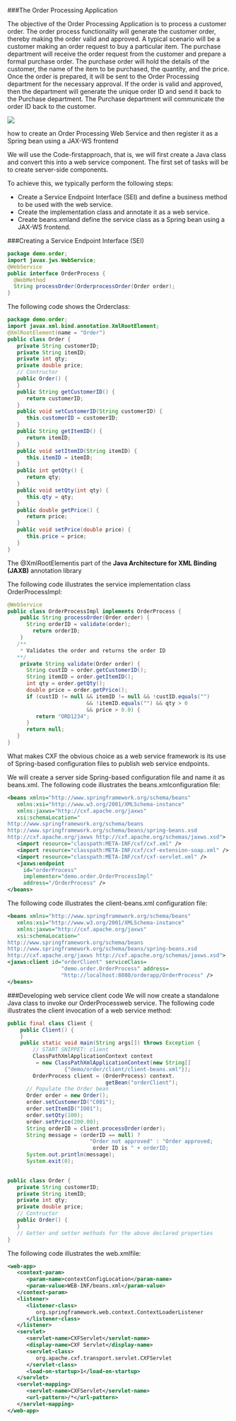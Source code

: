 ###The Order Processing Application

The objective of the Order Processing Application is to process a customer order. The order process functionality will generate the customer order, thereby making 
the order valid and approved. A typical scenario will be a customer making an order request to buy a particular item. The purchase department will receive the 
order request from the customer and prepare a formal purchase order. The purchase order will hold the details of the customer, the name of the item to be purchased, 
the quantity, and the price. Once the order is prepared, it will be sent to the Order Processing department for the necessary approval. If the order is valid and 
approved, then the department will generate the unique order ID and send it back to the Purchase department. The Purchase department will communicate the order ID 
back to the customer.

![](http://snag.gy/Hh3Ci.jpg)

how to create an Order Processing Web Service and then register it as a Spring bean using a JAX-WS frontend

We will use the Code-firstapproach, that is, we will first create a Java class and convert this into a web service component. The first set of tasks will be to 
create server-side components.

To achieve this, we typically perform the following steps: 

*	 Create a Service Endpoint Interface (SEI) and define a business method to be used with the web service. 
*	 Create the implementation class and annotate it as a web service. 
*	 Create beans.xmland define the service class as a Spring bean using a JAX-WS frontend.

###Creating a Service Endpoint Interface (SEI)

```java
package demo.order;
import javax.jws.WebService;
@WebService
public interface OrderProcess {
  @WebMethod
  String processOrder(OrderprocessOrder(Order order);
}
```

The following code shows the Orderclass:
```java
package demo.order;
import javax.xml.bind.annotation.XmlRootElement;
@XmlRootElement(name = "Order")
public class Order {
   private String customerID;
   private String itemID;
   private int qty;
   private double price;
   // Contructor
   public Order() {
   }
   public String getCustomerID() {
      return customerID;
   }
   public void setCustomerID(String customerID) {
      this.customerID = customerID;
   }
   public String getItemID() {
      return itemID;
   }
   public void setItemID(String itemID) {
      this.itemID = itemID;
   }
   public int getQty() {
      return qty;
   }
   public void setQty(int qty) {
      this.qty = qty;
   }
   public double getPrice() {
      return price;
   }
   public void setPrice(double price) {
      this.price = price;
   }
}
```  
The @XmlRootElementis part of the **Java Architecture for XML Binding (JAXB)** annotation library 

The following code illustrates the service implementation class OrderProcessImpl:

```java
@WebService
public class OrderProcessImpl implements OrderProcess {
    public String processOrder(Order order) {
      String orderID = validate(order);
        return orderID;
    }
   /**
    * Validates the order and returns the order ID
   **/
    private String validate(Order order) {
      String custID = order.getCustomerID();
      String itemID = order.getItemID();
      int qty = order.getQty();
      double price = order.getPrice();
      if (custID != null && itemID != null && !custID.equals("") 
                         && !itemID.equals("") && qty > 0 
                         && price > 0.0) {
         return "ORD1234";
      }
      return null;
   }
}
```

What makes CXF the obvious choice as a web service framework is its use of Spring-based configuration files to publish web service endpoints.

We will create a server side Spring-based configuration file and name it as beans.xml. The following code illustrates the beans.xmlconfiguration file:
```xml
<beans xmlns="http://www.springframework.org/schema/beans"
   xmlns:xsi="http://www.w3.org/2001/XMLSchema-instance"
   xmlns:jaxws="http://cxf.apache.org/jaxws"
   xsi:schemaLocation="
http://www.springframework.org/schema/beans 
http://www.springframework.org/schema/beans/spring-beans.xsd
http://cxf.apache.org/jaxws http://cxf.apache.org/schemas/jaxws.xsd">
   <import resource="classpath:META-INF/cxf/cxf.xml" /> 
   <import resource="classpath:META-INF/cxf/cxf-extension-soap.xml" />
   <import resource="classpath:META-INF/cxf/cxf-servlet.xml" /> 
   <jaxws:endpoint 
     id="orderProcess" 
     implementor="demo.order.OrderProcessImpl" 
     address="/OrderProcess" />
</beans>
```
The following code illustrates the client-beans.xml configuration file:

```xml
<beans xmlns="http://www.springframework.org/schema/beans"
   xmlns:xsi="http://www.w3.org/2001/XMLSchema-instance"
   xmlns:jaxws="http://cxf.apache.org/jaxws"
   xsi:schemaLocation="
http://www.springframework.org/schema/beans 
http://www.springframework.org/schema/beans/spring-beans.xsd
http://cxf.apache.org/jaxws http://cxf.apache.org/schemas/jaxws.xsd">
<jaxws:client id="orderClient" serviceClass=
                 "demo.order.OrderProcess" address=
                 "http://localhost:8080/orderapp/OrderProcess" />
</beans>
```

###Developing web service client code
We will now create a standalone Java class to invoke our OrderProcessweb service. 
The following code illustrates the client invocation of a web service method:

```java
public final class Client {
    public Client() {
    }
    public static void main(String args[]) throws Exception {
        // START SNIPPET: client
        ClassPathXmlApplicationContext context 
         = new ClassPathXmlApplicationContext(new String[] 
                  {"demo/order/client/client-beans.xml"});
        OrderProcess client = (OrderProcess) context.
                               getBean("orderClient");
      // Populate the Order bean
      Order order = new Order();
      order.setCustomerID("C001");
      order.setItemID("I001");
      order.setQty(100);
      order.setPrice(200.00);
      String orderID = client.processOrder(order);
      String message = (orderID == null) ? 
                          "Order not approved" : "Order approved; 
                           order ID is " + orderID;
      System.out.println(message);
      System.exit(0);
        
```


```java
public class Order {
   private String customerID;
   private String itemID;
   private int qty;
   private double price;
   // Contructor
   public Order() {
   }
   // Getter and setter methods for the above declared properties
}
```


The following code illustrates the web.xmlfile:

```xml
<web-app>
   <context-param>
      <param-name>contextConfigLocation</param-name>
      <param-value>WEB-INF/beans.xml</param-value>
   </context-param>
   <listener>
      <listener-class>
         org.springframework.web.context.ContextLoaderListener
      </listener-class>
   </listener>
   <servlet>
      <servlet-name>CXFServlet</servlet-name>
      <display-name>CXF Servlet</display-name>
      <servlet-class>
         org.apache.cxf.transport.servlet.CXFServlet
      </servlet-class>
      <load-on-startup>1</load-on-startup>
   </servlet>
   <servlet-mapping>
      <servlet-name>CXFServlet</servlet-name>
      <url-pattern>/*</url-pattern>
   </servlet-mapping>
</web-app>
```

